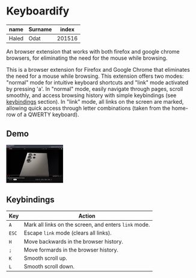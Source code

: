 # Keyboardify

| name  | Surname | index  |
|-------|---------|--------|
| Haled | Odat    | 201516 |

An browser extension that works with both firefox and google chrome browsers, for eliminating the need for the mouse while browsing.

This is a browser extension for Firefox and Google Chrome that eliminates the need for a mouse while browsing.
This extension offers two modes: "normal" mode for intuitive keyboard shortcuts and "link" mode activated by pressing 'a'.
In "normal" mode, easily navigate through pages, scroll smoothly, and access browsing history with simple keybindings (see <a href="#keybindings">keybindings</a> section).
In "link" mode, all links on the screen are marked, allowing quick access through letter combinations (taken from the home-row of a QWERTY keyboard).

## Demo

<img width="30%" src="./docs/demo.gif"/>

## Keybindings

| Key   | Action                                                |
|-------|-------------------------------------------------------|
| `A`   | Mark all links on the screen, and enters `link` mode. |
| `ESC` | Escape `link` mode (clears all links).                |
| `H`   | Move backwards in the browser history.                |
| `;`   | Move formards in the browser history.                 |
| `K`   | Smooth scroll up.                                     |
| `L`   | Smooth scroll down.                                   |
